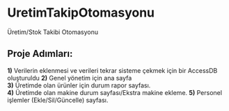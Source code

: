 # UretimTakipOtomasyonu
 Üretim/Stok Takibi Otomasyonu
 
  
 ## Proje Adımları:
  **1)** Verilerin eklenmesi ve verileri tekrar sisteme çekmek için bir AccessDB oluşturuldu 
  **2)** Genel yönetim için ana sayfa  
  **3)** Üretimde olan ürünler için durum rapor sayfası.  
  **4)** Üretimde olan makine durum sayfası/Ekstra makine ekleme. 
  **5)** Personel işlemler (Ekle/Sil/Güncelle) sayfası.  
 





